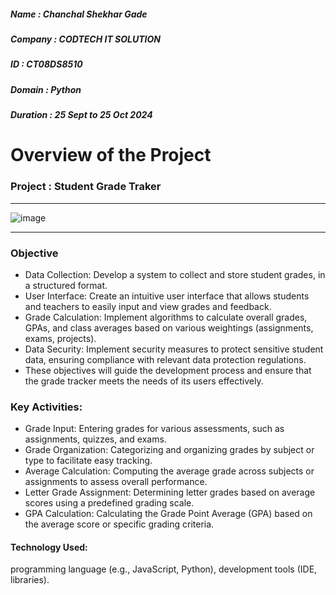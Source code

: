 ##### Name : Chanchal Shekhar Gade
##### Company : CODTECH IT SOLUTION 
##### ID : CT08DS8510
##### Domain : Python
##### Duration : 25 Sept to 25 Oct 2024

# Overview of the Project
### Project : Student Grade Traker
---
![image](https://github.com/user-attachments/assets/5de36254-80c0-4c88-88fa-6d5251ee8d1b)

---


### Objective

- Data Collection: Develop a system to collect and store student grades, in a structured format.
- User Interface: Create an intuitive user interface that allows students and teachers to easily input and view grades and feedback.
- Grade Calculation: Implement algorithms to calculate overall grades, GPAs, and class averages based on various weightings (assignments, exams, projects).
- Data Security: Implement security measures to protect sensitive student data, ensuring compliance with relevant data protection regulations.
- These objectives will guide the development process and ensure that the grade tracker meets the needs of its users effectively.

### Key Activities:
- Grade Input: Entering grades for various assessments, such as assignments, quizzes, and exams.
- Grade Organization: Categorizing and organizing grades by subject or type to facilitate easy tracking.
- Average Calculation: Computing the average grade across subjects or assignments to assess overall performance.
- Letter Grade Assignment: Determining letter grades based on average scores using a predefined grading scale.
- GPA Calculation: Calculating the Grade Point Average (GPA) based on the average score or specific grading criteria.
#### Technology Used:
 programming language (e.g., JavaScript, Python), development tools (IDE, libraries).




